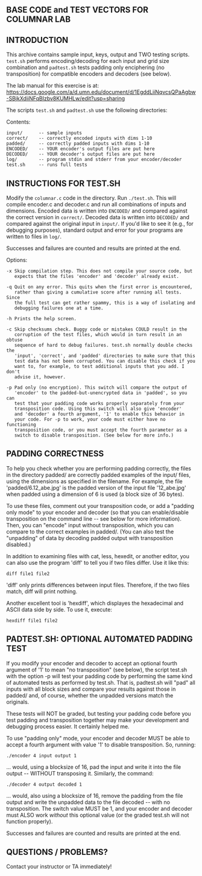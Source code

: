 BASE CODE and TEST VECTORS FOR COLUMNAR LAB
-------------------------------

INTRODUCTION
------------

This archive contains sample input, keys, output and TWO testing
scripts.  `test.sh` performs encoding/decoding for each input and
grid size combination and `padtest.sh` tests padding only enciphering
(no transposition) for compatible encoders and decoders (see below).

The lab manual for this exercise is at: https://docs.google.com/a/d.umn.edu/document/d/1EgddLiiNqvcsQPaAgbw-SBjkXdiiNFqBIzbv8KUMHLw/edit?usp=sharing

The scripts `test.sh` and `padtest.sh` use the following directories:

Contents:  

	input/		-- sample inputs  
	correct/	-- correctly encoded inputs with dims 1-10  
	padded/		-- correctly padded inputs with dims 1-10  
	ENCODED/	-- YOUR encoder's output files are put here  
	DECODED/	-- YOUR decoder's output files are put here  
	log/		-- program stdin and stderr from your encoder/decoder  
	test.sh		-- runs full tests  

INSTRUCTIONS FOR TEST.SH
------------------------

Modify the `columnar.c` code in the directory. Run `./test.sh`. This will compile encoder.c and decoder.c and run all combinations of inputs and dimensions. Encoded data is written into `ENCODED/` and compared against the correct version in `correct/`. Decoded data is written into `DECODED/` and compared against the original input in `input/`.  If you'd like to see it (e.g., for debugging purposes), standard output and error for your programs are written to files in `log/`.

Successes and failures are counted and results are printed at the end.

Options:

	-x Skip compilation step. This does not compile your source code, but
	   expects that the files 'encoder' and 'decoder' already exist.
	   
	-q Quit on any error. This quits when the first error is encountered,
	   rather than giving a cumulative score after running all tests. Since 
	   the full test can get rather spammy, this is a way of isolating and 
	   debugging failures one at a time.
	   
	-h Prints the help screen.
	
	-c Skip checksums check. Buggy code or mistakes COULD result in the
	   corruption of the test files, which would in turn result in an obtuse
	   sequence of hard to debug failures. test.sh normally double checks the
	   'input', 'correct', and 'padded' directories to make sure that this
	   test data has not been corrupted. You can disable this check if you 
	   want to, for example, to test additional inputs that you add. I don't
	   advise it, however.
	   
	-p Pad only (no encryption). This switch will compare the output of
	   'encoder' to the padded-but-unencrypted data in 'padded', so you can 
	   test that your padding code works properly separately from your
	   transposition code. Using this switch will also give 'encoder' 
	   and 'decoder' a fourth argument, '1' to enable this behavior in 
	   your code. For -p to work, your code must either have no functioning
	   transposition code, or you must accept the fourth parameter as a 
	   switch to disable transposition. (See below for more info.)
	   
PADDING CORRECTNESS
-------------------

To help you check whether you are performing padding correctly, the files in the directory padded/ are correctly padded examples of the input/ files, using the dimensions as specified in the filename. For example, the file 'padded/6.12_abe.jpg' is the padded version of the input file '12_abe.jpg' when padded using a dimension of 6 is used (a block size of 36 bytes). 

To use these files, comment out your transposition code, or add a "padding only mode" to your encoder and decoder (so that you can enable/disable transposition on the command line -- see below for more information). Then, you can "encode" input without transposition, which you can compare to the correct examples in padded/. (You can also test the "unpadding" of data by decoding padded output with transposition disabled.)

In addition to examining files with cat, less, hexedit, or another editor, you can also use the program 'diff' to tell you if two files differ. Use it like this:

	diff file1 file2

'diff' only prints differences between input files. Therefore, if the two files match, diff will print nothing.

Another excellent tool is 'hexdiff', which displayes the hexadecimal and ASCII data side by side. To use it, execute:

	hexdiff file1 file2

PADTEST.SH: OPTIONAL AUTOMATED PADDING TEST
-------------------------------------------

If you modify your encoder and decoder to accept an optional fourth argument of '1' to mean "no transposition" (see below), the script test.sh with the option -p will test your padding code by performing the same kind of automated tests as performed by test.sh. That is, padtest.sh will "pad" all inputs with all block sizes and compare your results against those in padded/ and, of course, whether the unpadded versions match the originals.

These tests will NOT be graded, but testing your padding code before you test padding and transposition together may make your development and debugging process easier. It certainly helped me.

To use "padding only" mode, your encoder and decoder MUST be able to  accept a fourth argument with value '1' to disable transposition. So, running:

	./encoder 4 input output 1

... would, using a blocksize of 16, pad the input and write it into the file output -- WITHOUT transposing it. Similarly, the command:

	./decoder 4 output decoded 1

... would, also using a blocksize of 16, remove the padding from the file output and write the unpadded data to the file decoded -- with no transposition. The switch value MUST be 1, and your encoder and decoder must ALSO work *without* this optional value (or the graded test.sh will not function properly).

Successes and failures are counted and results are printed at the end.

QUESTIONS / PROBLEMS?
---------------------

Contact your instructor or TA immediately!
